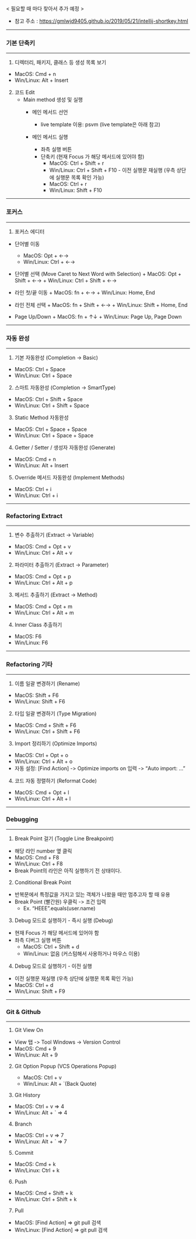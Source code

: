 < 필요할 때 마다 찾아서 추가 예정 >
- 참고 주소 : https://gmlwjd9405.github.io/2019/05/21/intellij-shortkey.html
  
-----
### 기본 단축키
-----
1. 디렉터리, 패키지, 클래스 등 생성 목록 보기
  - MacOS: Cmd + n
  - Win/Linux: Alt + Insert

2. 코드 Edit
   - Main method 생성 및 실행
      + 메인 메서드 선언
        * live template 이용: psvm (live template은 아래 참고)
      
      + 메인 메서드 실행
        * 좌측 실행 버튼
        * 단축키 (현재 Focus 가 해당 메서드에 있어야 함)
          - MacOS: Ctrl + Shift + r
          - Win/Linux: Ctrl + Shift + F10 - 이전 실행문 재실행 (우측 상단에 실행문 목록 확인 가능)
          - MacOS: Ctrl + r
          - Win/Linux: Shift + F10

-----
### 포커스
-----
1. 포커스 에디터
  - 단어별 이동
    + MacOS: Opt + ←→
    + Win/Linux: Ctrl + ←→
        
  -  단어별 선택 (Move Caret to Next Word with Selection)
    + MacOS: Opt + Shift + ←→
    + Win/Linux: Ctrl + Shift + ←→

  -  라인 첫/끝 이동
    + MacOS: fn + ←→
    + Win/Linux: Home, End

  -  라인 전체 선택
    + MacOS: fn + Shift + ←→
    + Win/Linux: Shift + Home, End
        
  -  Page Up/Down
    + MacOS: fn + ↑↓
    + Win/Linux: Page Up, Page Down

-----
### 자동 완성
-----
1. 기본 자동완성 (Completion -> Basic)
  - MacOS: Ctrl + Space
  - Win/Linux: Ctrl + Space

2. 스마트 자동완성 (Completion -> SmartType)
  - MacOS: Ctrl + Shift + Space
  - Win/Linux: Ctrl + Shift + Space

3. Static Method 자동완성
  - MacOS: Ctrl + Space + Space
  - Win/Linux: Ctrl + Space + Space

4. Getter / Setter / 생성자 자동완성 (Generate)
  - MacOS: Cmd + n
  - Win/Linux: Alt + Insert

5. Override 메서드 자동완성 (Implement Methods)
  - MacOS: Ctrl + i
  - Win/Linux: Ctrl + i

-----
### Refactoring Extract
-----
1. 변수 추출하기 (Extract -> Variable)
  - MacOS: Cmd + Opt + v
  - Win/Linux: Ctrl + Alt + v

2. 파라미터 추출하기 (Extract -> Parameter)
  - MacOS: Cmd + Opt + p
  - Win/Linux: Ctrl + Alt + p

3. 메서드 추출하기 (Extract -> Method)
  - MacOS: Cmd + Opt + m
  - Win/Linux: Ctrl + Alt + m

4. Inner Class 추출하기
  - MacOS: F6
  - Win/Linux: F6

-----
### Refactoring 기타
-----
1. 이름 일괄 변경하기 (Rename)
  - MacOS: Shift + F6
  - Win/Linux: Shift + F6

2. 타입 일괄 변경하기 (Type Migration)
  - MacOS: Cmd + Shift + F6
  - Win/Linux: Ctrl + Shift + F6

3. Import 정리하기 (Optimize Imports)
  - MacOS: Ctrl + Opt + o
  - Win/Linux: Ctrl + Alt + o
  - 자동 설정: [Find Action] -> Optimize imports on 입력 -> “Auto import: …”

4. 코드 자동 정렬하기 (Reformat Code)
  - MacOS: Cmd + Opt + l
  - Win/Linux: Ctrl + Alt + l

-----
### Debugging
-----   
1. Break Point 걸기 (Toggle Line Breakpoint)
  - 해당 라인 number 옆 클릭
  - MacOS: Cmd + F8
  - Win/Linux: Ctrl + F8
  - Break Point의 라인은 아직 실행하기 전 상태이다.

2. Conditional Break Point
  - 반복문에서 특정값을 가지고 있는 객체가 나왔을 때만 멈추고자 할 때 유용
  - Break Point (빨간원) 우클릭 -> 조건 입력
    + Ex. “HEEE”.equals(user.name)

3. Debug 모드로 실행하기 - 즉시 실행 (Debug)
  - 현재 Focus 가 해당 메서드에 있어야 함
  - 좌측 디버그 실행 버튼
    + MacOS: Ctrl + Shift + d
    + Win/Linux: 없음 (커스텀해서 사용하거나 마우스 이용)

4. Debug 모드로 실행하기 - 이전 실행
  - 이전 실행문 재실행 (우측 상단에 실행문 목록 확인 가능)
  - MacOS: Ctrl + d
  - Win/Linux: Shift + F9


-----
### Git & Github
-----   
1. Git View On
  - View 탭 -> Tool Windows -> Version Control
  - MacOS: Cmd + 9
  - Win/Linux: Alt + 9

2. Git Option Popup (VCS Operations Popup)
   - MacOS: Ctrl + v
   - Win/Linux: Alt + `(Back Quote)

3. Git History
  - MacOS: Ctrl + v => 4
  - Win/Linux: Alt + ` => 4

4. Branch
  - MacOS: Ctrl + v => 7
  - Win/Linux: Alt + ` => 7

5. Commit
  - MacOS: Cmd + k
  - Win/Linux: Ctrl + k

6. Push
  - MacOS: Cmd + Shift + k
  - Win/Linux: Ctrl + Shift + k

7. Pull
  - MacOS: [Find Action] => git pull 검색
  - Win/Linux: [Find Action] => git pull 검색
